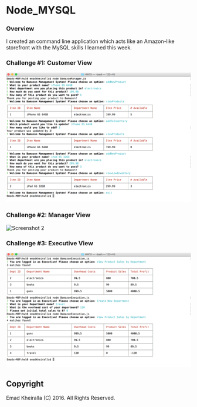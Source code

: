 # Node_MYSQL

### Overview

I created an command line application which acts like an Amazon-like storefront with the MySQL skills I learned this week.

### Challenge #1: Customer View 
![Screenshot 1][logo1]

[logo1]: https://github.com/emadkheiralla/Node_MYSQL/blob/master/SS1.png "Logo Title Text 1"

### Challenge #2: Manager View 
![Screenshot 2][logo2]

[logo2]: https://github.com/emadkheiralla/Node_MYSQL/blob/master/SS21.png "Logo Title Text 2"

### Challenge #3: Executive View
![Screenshot 3][logo3]

[logo3]: https://github.com/emadkheiralla/Node_MYSQL/blob/master/SS3.png "Logo Title Text 3"

## Copyright
Emad Kheiralla (C) 2016. All Rights Reserved.
